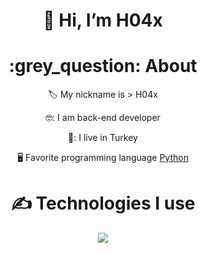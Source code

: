 <div align="center">
<h1> 👋 Hi, I’m H04x </h1>
  
<h1> :grey_question: About </h1>
  <p> 🏷️ My nickname is > H04x </p>
  <p> 🤓: I am back-end developer </p>
  <p> 🚩: I live in Turkey </p>
  <p> 🖥️ Favorite programming language <a href="https://tr.wikipedia.org/wiki/Python"> Python </a> </p>


<h1> ✍ Technologies I use </h1>
<img src="https://skillicons.dev/icons?i=js,ts,cs,react,nodejs,mongodb,html,css,vscode,atom,discord&theme=dark" />

